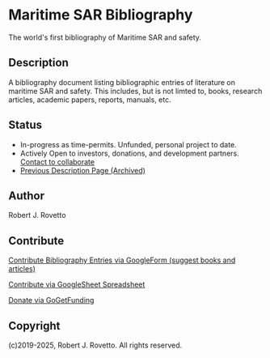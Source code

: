 # Maritime SAR Bibliography
The world's first bibliography of Maritime SAR and safety.

## Description
A bibliography document listing bibliographic entries of literature on maritime SAR and safety. This includes, but is not limted to, books, research articles, academic papers, reports, manuals, etc.

## Status
- In-progress as time-permits. Unfunded, personal project to date.
- Actively Open to investors, donations, and development partners. [Contact to collaborate](https://thespiritofsar.wordpress.com/contact)
- [Previous Description Page (Archived)](https://web.archive.org/web/20250324041431/https://www.surtsey.org/projects/maritime-sar-bibliography/)

## Author
Robert J. Rovetto

## Contribute
[Contribute Bibliography Entries via GoogleForm (suggest books and articles)](https://tinyurl.com/mariBiblio-ContributeForm) 

[Contribute via GoogleSheet Spreadsheet](https://purl.org/maritime-sar-bibliography-contribute) 

[Donate via GoGetFunding](https://tinyurl.com/vdk8x2c)

## Copyright
(c)2019-2025, Robert J. Rovetto. All rights reserved.
